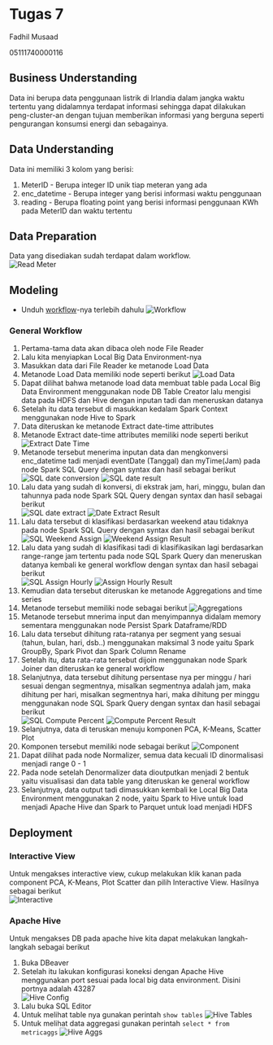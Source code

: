 # Tugas 7

Fadhil Musaad

05111740000116

## Business Understanding

Data ini berupa data penggunaan listrik di Irlandia dalam jangka waktu tertentu yang didalamnya terdapat informasi sehingga dapat dilakukan peng-cluster-an dengan tujuan memberikan informasi yang berguna seperti pengurangan konsumsi energi dan sebagainya. 

## Data Understanding

Data ini memiliki 3 kolom yang berisi:
1. MeterID - Berupa integer ID unik tiap meteran yang ada
2. enc_datetime - Berupa integer yang berisi informasi waktu penggunaan
3. reading - Berupa floating point yang berisi informasi penggunaan KWh pada MeterID dan waktu tertentu 

## Data Preparation

Data yang disediakan sudah terdapat dalam workflow.<br/>
![Read Meter](img/readmeter.png)

## Modeling

- Unduh [workflow](https://hub.knime.com/knime/spaces/Examples/latest/10_Big_Data/02_Spark_Executor/09_Big_Data_Irish_Meter_on_Spark_only)-nya terlebih dahulu
![Workflow](img/workflow.png)

### General Workflow
1. Pertama-tama data akan dibaca oleh node File Reader
2. Lalu kita menyiapkan Local Big Data Environment-nya
3. Masukkan data dari File Reader ke metanode Load Data
4. Metanode Load Data memiliki node seperti berikut
![Load Data](img/loaddata.png)
5. Dapat dilihat bahwa metanode load data membuat table pada Local Big Data Environment menggunakan node DB Table Creator lalu mengisi data pada HDFS dan Hive dengan inputan tadi dan meneruskan datanya
6. Setelah itu data tersebut di masukkan kedalam Spark Context menggunakan node Hive to Spark
7. Data diteruskan ke metanode Extract date-time attributes
8. Metanode Extract date-time attributes memiliki node seperti berikut
![Extract Date Time](img/extractdatetime.png)
9. Metanode tersebut menerima inputan data dan mengkonversi enc_datetime tadi menjadi eventDate (Tanggal) dan myTime(Jam) pada node Spark SQL Query dengan syntax dan hasil sebagai berikut
![SQL date conversion](img/sqldateconversion.png)
![SQL date result](img/sqldateresult.png)
10. Lalu data yang sudah di konversi, di ekstrak jam, hari, minggu, bulan dan tahunnya pada node Spark SQL Query dengan syntax dan hasil sebagai berikut<br/>
![SQL date extract](img/sqldateextract.png)
![Date Extract Result](img/dateextractresult.png)
11. Lalu data tersebut di klasifikasi berdasarkan weekend atau tidaknya pada node Spark SQL Query dengan syntax dan hasil sebagai berikut<br/>
![SQL Weekend Assign](img/sqlassignweekend.png)
![Weekend Assign Result](img/assignweekendresult.png)
12. Lalu data yang sudah di klasifikasi tadi di klasifikasikan lagi berdasarkan range-range jam tertentu pada node SQL Spark Query dan meneruskan datanya kembali ke general workflow dengan syntax dan hasil sebagai berikut<br/>
![SQL Assign Hourly](img/sqlassignhour.png)
![Assign Hourly Result](img/assignhourresult.png)
13. Kemudian data tersebut diteruskan ke metanode Aggregations and time series 
14. Metanode tersebut memiliki node sebagai berikut
![Aggregations](img/aggregation.png)
15. Metanode tersebut mnerima input dan menyimpannya didalam memory sementara menggunakan node Persist Spark Dataframe/RDD
16. Lalu data tersebut dihitung rata-ratanya per segment yang sesuai (tahun, bulan, hari, dsb..) menggunakan maksimal 3 node yaitu Spark GroupBy, Spark Pivot dan Spark Column Rename 
17. Setelah itu, data rata-rata tersebut dijoin menggunakan node Spark Joiner dan diteruskan ke general workflow
18. Selanjutnya, data tersebut dihitung persentase nya per minggu / hari sesuai dengan segmentnya, misalkan segmentnya adalah jam, maka dihitung per hari, misalkan segmentnya hari, maka dihitung per minggu menggunakan node SQL Spark Query dengan syntax dan hasil sebagai berikut<br/>
![SQL Compute Percent](img/sqlcomputepct.png)
![Compute Percent Result](img/computepctresut.png)
19. Selanjutnya, data di teruskan menuju komponen PCA, K-Means, Scatter Plot
20. Komponen tersebut memiliki node sebagai berikut
![Component](img/pcakmeans.png)
21. Dapat dilihat pada node Normalizer, semua data kecuali ID dinormalisasi menjadi range 0 - 1
22. Pada node setelah Denormalizer data dioutputkan menjadi 2 bentuk yaitu visualisasi dan data table yang diteruskan ke general workflow
23. Selanjutnya, data output tadi dimasukkan kembali ke Local Big Data Environment menggunakan 2 node, yaitu Spark to Hive untuk load menjadi Apache Hive dan Spark to Parquet untuk load menjadi HDFS

## Deployment
### Interactive View
Untuk mengakses interactive view, cukup melakukan klik kanan pada component PCA, K-Means, Plot Scatter dan pilih Interactive View. Hasilnya sebagai berikut<br/>
![Interactive](img/interactive.png)

### Apache Hive
Untuk mengakses DB pada apache hive kita dapat melakukan langkah-langkah sebagai berikut
1. Buka DBeaver
2. Setelah itu lakukan konfigurasi koneksi dengan Apache Hive menggunakan port sesuai pada local big data environment. Disini portnya adalah 43287<br/>
![Hive Config](img/hiveconfig.png)
3. Lalu buka SQL Editor
4. Untuk melihat table nya gunakan perintah `show tables`
![Hive Tables](img/hivetables.png)
5. Untuk melihat data aggregasi gunakan perintah `select * from metricaggs`
![Hive Aggs](img/metricaggs.png)
